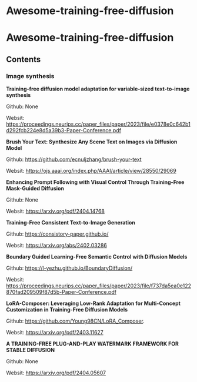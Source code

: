 # Awesome-training-free-diffusion
# Awesome-training-free-diffusion

## Contents

### Image synthesis

**Training-free diffusion model adaptation for variable-sized text-to-image synthesis**

Github: None

Websit: https://proceedings.neurips.cc/paper_files/paper/2023/file/e0378e0c642b1d292fcb224e8d5a39b3-Paper-Conference.pdf

**Brush Your Text: Synthesize Any Scene Text on Images via Diffusion Model** 

Github: https://github.com/ecnuljzhang/brush-your-text

Websit: https://ojs.aaai.org/index.php/AAAI/article/view/28550/29069

**Enhancing Prompt Following with Visual Control Through Training-Free Mask-Guided Diffusion**

Github: None

Websit: https://arxiv.org/pdf/2404.14768

**Training-Free Consistent Text-to-Image Generation**

Github: https://consistory-paper.github.io/

Websit: https://arxiv.org/abs/2402.03286

**Boundary Guided Learning-Free Semantic Control with Diffusion Models**

Github: https://l-yezhu.github.io/BoundaryDiffusion/

Websit: https://proceedings.neurips.cc/paper_files/paper/2023/file/f737da5ea0e122870fad209509f87d5b-Paper-Conference.pdf

**LoRA-Composer: Leveraging Low-Rank Adaptation for Multi-Concept Customization in Training-Free Diffusion Models** 

Github: https://github.com/Young98CN/LoRA_Composer. 

Websit: https://arxiv.org/pdf/2403.11627

**A TRAINING-FREE PLUG-AND-PLAY WATERMARK FRAMEWORK FOR STABLE DIFFUSION**

Github: None

Websit: https://arxiv.org/pdf/2404.05607
